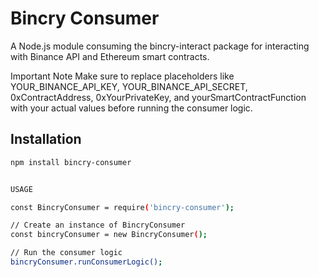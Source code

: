 # Bincry Consumer

A Node.js module consuming the bincry-interact package for interacting with Binance API and Ethereum smart contracts.


Important Note
Make sure to replace placeholders like YOUR_BINANCE_API_KEY, YOUR_BINANCE_API_SECRET, 0xContractAddress, 0xYourPrivateKey, and yourSmartContractFunction with your actual values before running the consumer logic.

## Installation

```bash
npm install bincry-consumer


USAGE

const BincryConsumer = require('bincry-consumer');

// Create an instance of BincryConsumer
const bincryConsumer = new BincryConsumer();

// Run the consumer logic
bincryConsumer.runConsumerLogic();
